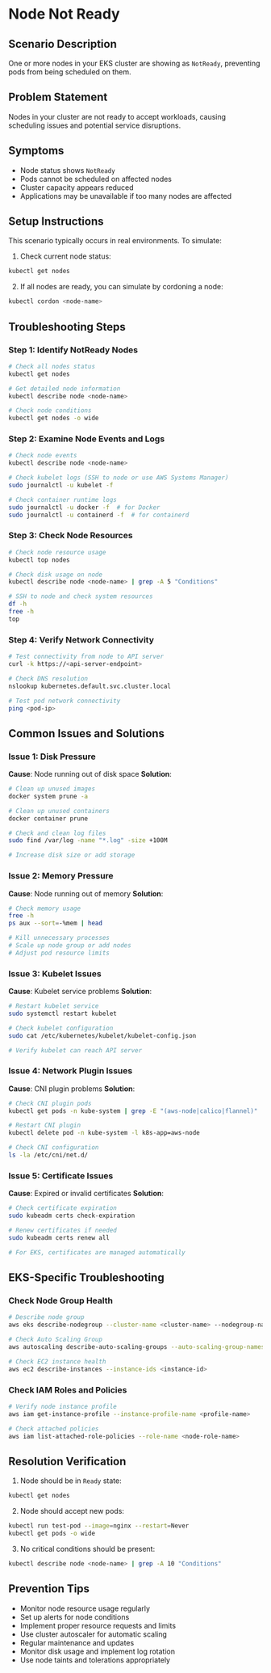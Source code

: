 # Node Not Ready

## Scenario Description
One or more nodes in your EKS cluster are showing as `NotReady`, preventing pods from being scheduled on them.

## Problem Statement
Nodes in your cluster are not ready to accept workloads, causing scheduling issues and potential service disruptions.

## Symptoms
- Node status shows `NotReady`
- Pods cannot be scheduled on affected nodes
- Cluster capacity appears reduced
- Applications may be unavailable if too many nodes are affected

## Setup Instructions

This scenario typically occurs in real environments. To simulate:

1. Check current node status:
```bash
kubectl get nodes
```

2. If all nodes are ready, you can simulate by cordoning a node:
```bash
kubectl cordon <node-name>
```

## Troubleshooting Steps

### Step 1: Identify NotReady Nodes
```bash
# Check all nodes status
kubectl get nodes

# Get detailed node information
kubectl describe node <node-name>

# Check node conditions
kubectl get nodes -o wide
```

### Step 2: Examine Node Events and Logs
```bash
# Check node events
kubectl describe node <node-name>

# Check kubelet logs (SSH to node or use AWS Systems Manager)
sudo journalctl -u kubelet -f

# Check container runtime logs
sudo journalctl -u docker -f  # for Docker
sudo journalctl -u containerd -f  # for containerd
```

### Step 3: Check Node Resources
```bash
# Check node resource usage
kubectl top nodes

# Check disk usage on node
kubectl describe node <node-name> | grep -A 5 "Conditions"

# SSH to node and check system resources
df -h
free -h
top
```

### Step 4: Verify Network Connectivity
```bash
# Test connectivity from node to API server
curl -k https://<api-server-endpoint>

# Check DNS resolution
nslookup kubernetes.default.svc.cluster.local

# Test pod network connectivity
ping <pod-ip>
```

## Common Issues and Solutions

### Issue 1: Disk Pressure
**Cause**: Node running out of disk space
**Solution**:
```bash
# Clean up unused images
docker system prune -a

# Clean up unused containers
docker container prune

# Check and clean log files
sudo find /var/log -name "*.log" -size +100M

# Increase disk size or add storage
```

### Issue 2: Memory Pressure
**Cause**: Node running out of memory
**Solution**:
```bash
# Check memory usage
free -h
ps aux --sort=-%mem | head

# Kill unnecessary processes
# Scale up node group or add nodes
# Adjust pod resource limits
```

### Issue 3: Kubelet Issues
**Cause**: Kubelet service problems
**Solution**:
```bash
# Restart kubelet service
sudo systemctl restart kubelet

# Check kubelet configuration
sudo cat /etc/kubernetes/kubelet/kubelet-config.json

# Verify kubelet can reach API server
```

### Issue 4: Network Plugin Issues
**Cause**: CNI plugin problems
**Solution**:
```bash
# Check CNI plugin pods
kubectl get pods -n kube-system | grep -E "(aws-node|calico|flannel)"

# Restart CNI plugin
kubectl delete pod -n kube-system -l k8s-app=aws-node

# Check CNI configuration
ls -la /etc/cni/net.d/
```

### Issue 5: Certificate Issues
**Cause**: Expired or invalid certificates
**Solution**:
```bash
# Check certificate expiration
sudo kubeadm certs check-expiration

# Renew certificates if needed
sudo kubeadm certs renew all

# For EKS, certificates are managed automatically
```

## EKS-Specific Troubleshooting

### Check Node Group Health
```bash
# Describe node group
aws eks describe-nodegroup --cluster-name <cluster-name> --nodegroup-name <nodegroup-name>

# Check Auto Scaling Group
aws autoscaling describe-auto-scaling-groups --auto-scaling-group-names <asg-name>

# Check EC2 instance health
aws ec2 describe-instances --instance-ids <instance-id>
```

### Check IAM Roles and Policies
```bash
# Verify node instance profile
aws iam get-instance-profile --instance-profile-name <profile-name>

# Check attached policies
aws iam list-attached-role-policies --role-name <node-role-name>
```

## Resolution Verification

1. Node should be in `Ready` state:
```bash
kubectl get nodes
```

2. Node should accept new pods:
```bash
kubectl run test-pod --image=nginx --restart=Never
kubectl get pods -o wide
```

3. No critical conditions should be present:
```bash
kubectl describe node <node-name> | grep -A 10 "Conditions"
```

## Prevention Tips

- Monitor node resource usage regularly
- Set up alerts for node conditions
- Implement proper resource requests and limits
- Use cluster autoscaler for automatic scaling
- Regular maintenance and updates
- Monitor disk usage and implement log rotation
- Use node taints and tolerations appropriately
